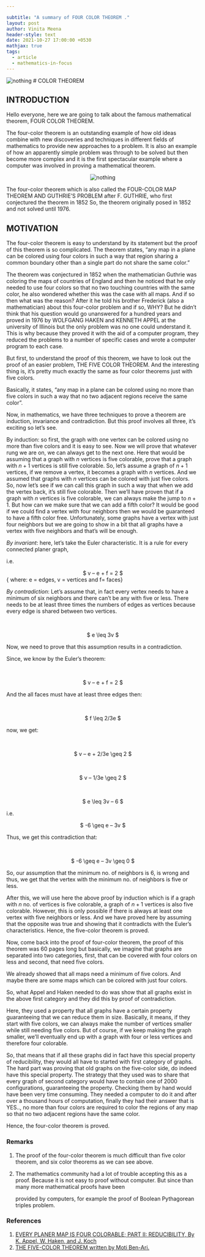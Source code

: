 ```yaml
---

subtitle: "A summary of FOUR COLOR THEOREM ."
layout: post
author: Vinita Meena
header-style: text
date: 2021-10-27 17:00:00 +0530
mathjax: true
tags:
  - article
  - mathematics-in-focus
---
```

<img src = "/blog/media/post/2021-10-27-four-color-theorem_img2.PNG" alt = "nothing">
# COLOR THEOREM

## **INTRODUCTION**

Hello everyone, here we are going to talk about the famous mathematical theorem, FOUR COLOR THEOREM.  

The four-color theorem is an outstanding example of how old ideas combine with new discoveries and techniques in different fields of mathematics to provide new approaches to a problem. It is also an example of how an apparently simple problem was through to be solved but then become more complex and it is the first spectacular example where a computer was involved in proving a mathematical theorem.   

<p align="center">
<img align = "center" src = "/blog/media/post/2021-10-27-four-color-theorem_img1.PNG" alt = "nothing">
</p>

The four-color theorem which is also called the FOUR-COLOR MAP THEOREM AND GUTHRIE’S PROBLEM after F. GUTHRIE, who first conjectured the theorem in 1852  So, the theorem originally posed in 1852 and not solved until 1976.  

## **MOTIVATION**

The four-color theorem is easy to understand by its statement but the proof of this theorem is so complicated. The theorem states, “any map in a plane can be colored using four colors in such a way that region sharing a common boundary other than a single part do not share the same color.”  

The theorem was conjectured in 1852 when the mathematician Guthrie was coloring the maps of countries of England and then he noticed that he only needed to use four colors so that no two touching countries with the same color, he also wondered whether this was the case with all maps. And if so then what was the reason? After it he told his brother Frederick (also a mathematician) about this four-color problem and if so, WHY? But he didn’t think that his question would go unanswered for a hundred years and proved in 1976 by WOLFGANG HAKEN and KENNETH APPEL at the university of Illinois but the only problem was no one could understand it. This is why because they proved it with the aid of a computer program, they reduced the problems to a number of specific cases and wrote a computer program to each case.   

But first, to understand the proof of this theorem, we have to look out the proof of an easier problem, THE FIVE COLOR THEOREM. And the interesting thing is, it’s pretty much exactly the same as four color theorems just with five colors.   

Basically, it states, “any map in a plane can be colored using no more than five colors in such a way that no two adjacent regions receive the same color”.  

Now, in mathematics, we have three techniques to prove a theorem are induction, invariance and contradiction. But this proof involves all three, it’s exciting so let’s see.   

By induction: so first, the graph with one vertex can be colored using no more than five colors and it is easy to see. Now we will prove that whatever rung we are on, we can always get to the next one. Here that would be assuming that a graph with $n$ vertices is five colorable, prove that a graph with $n + 1$ vertices is still five colorable. So, let’s assume a graph of $n + 1$ vertices, if we remove a vertex, it becomes a graph with $n$ vertices. And we assumed that graphs with $n$ vertices can be colored with just five colors. So, now let’s see if we can call this graph in such a way that when we add the vertex back, it’s still five colorable. Then we’ll have proven that if a graph with $n$ vertices is five colorable, we can always make the jump to $n + 1$. But how can we make sure that we can add a fifth color? It would be good if we could find a vertex with four neighbors then we would be guaranteed to have a fifth color free. Unfortunately, some graphs have a vertex with just four neighbors but we are going to show in a bit that all graphs have a vertex with five neighbors and that’s will be enough.   

*By invariant*: here, let’s take the Euler characteristic. It is a rule for every connected planer graph,  

i.e.                            <center> $ v – e + f = 2 $ </center>        { where: e = edges, v = vertices and f= faces}  

*By contradiction*: Let’s assume that, in fact every vertex needs to have a minimum of six neighbors and there can’t be any with five or less. There needs to be at least three times the numbers of edges as vertices because every edge is shared between two vertices.  

​                                 <center> $ e \leq 3v $ </center>                        

Now, we need to prove that this assumption results in a contradiction.  

Since, we know by the Euler’s theorem:  

​                        <center> $ v – e + f = 2  $ </center>                     

And the all faces must have at least three edges then:  

​                         <center> $      f \leq  2/3e    $ </center>

now, we get:  

​                        <center> $ v – e + 2/3e \geq 2 $ </center>

​                        <center> $    v – 1/3e \geq 2 $ </center>

​                        <center> $      e \leq 3v – 6 $ </center>

i.e.                 <center> $ -6 \geq e – 3v $ </center> 

 

Thus, we get this contradiction that:  

​                      <center> $  -6 \geq e – 3v \geq  0 $ </center>

So, our assumption that the minimum no. of neighbors is $6$, is wrong and thus, we get that the vertex with the minimum no. of neighbors is five or less.  

After this, we will use here the above proof by induction which is if a graph with $n$ no. of vertices is five colorable, a graph of $n + 1$ vertices is also five colorable. However, this is only possible if there is always at least one vertex with five neighbors or less. And we have proved here by assuming that the opposite was true and showing that it contradicts with the Euler’s characteristics. Hence, the five-color theorem is proved.   

Now, come back into the proof of four-color theorem, the proof of this theorem was $60$ pages long but basically, we imagine that graphs are separated into two categories, first, that can be covered with four colors on less and second, that need five colors.  

We already showed that all maps need a minimum of five colors. And maybe there are some maps which can be colored with just four colors.  

So, what Appel and Haken needed to do was show that all graphs exist in the above first category and they did this by proof of contradiction.  

Here, they used a property that all graphs have a certain property guaranteeing that we can reduce them in size. Basically, it means, if they start with five colors, we can always make the number of vertices smaller while still needing five colors. But of course, if we keep making the graph smaller, we’ll eventually end up with a graph with four or less vertices and therefore four colorable.  

So, that means that if all these graphs did in fact have this special property of reducibility, they would all have to started with first category of graphs. The hard part was proving that old graphs on the five-color side, do indeed have this special property. The strategy that they used was to share that every graph of second category would have to contain one of $2000$ configurations, guaranteeing the property. Checking them by hand would have been very time consuming. They needed a computer to do it and after over a thousand hours of computation, finally they had their answer that is YES.., no more than four colors are required to color the regions of any map so that no two adjacent regions have the same color.  

Hence, the four-color theorem is proved.  

### Remarks  

1. The proof of the four-color theorem is much difficult than five color theorem, and six color theorems as we can see above.  

2. The mathematics community had a lot of trouble accepting this as a proof. Because it is not easy to proof without computer. But since than many more mathematical proofs have been 

   provided by computers, for example the proof of Boolean Pythagorean triples problem.  

### References 

1. [EVERY PLANER MAP IS FOUR COLORABLE; PART II: REDUCIBILITY, By K. Appel, W. Haken, and J. Koch](https://drive.google.com/file/d/16sPURpm-9QwEro8VmL27MOYzvzPsSMlu/view)
2. [THE FIVE-COLOR THEOREM written by Moti Ben-Ari.](https://drive.google.com/file/d/16q6Q25OS_nb-Q1L8W2i4vJnz4a9ZvAZ2/view) 